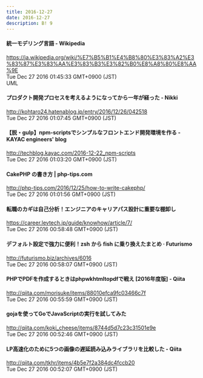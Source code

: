```yaml
---
title: 2016-12-27
date: 2016-12-27
description: B! 9
---
```


#### 統一モデリング言語 - Wikipedia
https://ja.wikipedia.org/wiki/%E7%B5%B1%E4%B8%80%E3%83%A2%E3%83%87%E3%83%AA%E3%83%B3%E3%82%B0%E8%A8%80%E8%AA%9E<br>
Tue Dec 27 2016 01:45:33 GMT+0900 (JST)<br>
UML


#### プロダクト開発プロセスを考えるようになってから一年が経った - Nikki
http://kohtaro24.hatenablog.jp/entry/2016/12/26/042518<br>
Tue Dec 27 2016 01:07:45 GMT+0900 (JST)<br>


#### 【脱・gulp】npm-scriptsでシンプルなフロントエンド開発環境を作る - KAYAC engineers' blog
http://techblog.kayac.com/2016-12-22_npm-scripts<br>
Tue Dec 27 2016 01:03:20 GMT+0900 (JST)<br>


#### CakePHP の書き方 | php-tips.com
http://php-tips.com/2016/12/25/how-to-write-cakephp/<br>
Tue Dec 27 2016 01:01:56 GMT+0900 (JST)<br>


#### 転職のカギは自己分析！エンジニアのキャリアパス設計に重要な棚卸し
https://career.levtech.jp/guide/knowhow/article/7/<br>
Tue Dec 27 2016 00:58:48 GMT+0900 (JST)<br>


#### デフォルト設定で強力に便利！zsh から fish に乗り換えたまとめ · Futurismo
http://futurismo.biz/archives/6016<br>
Tue Dec 27 2016 00:58:07 GMT+0900 (JST)<br>


#### PHPでPDFを作成するときはphpwkhtmltopdfで戦え [2016年度版] - Qiita
http://qiita.com/morisuke/items/88010efca9fc03466c7f<br>
Tue Dec 27 2016 00:55:59 GMT+0900 (JST)<br>


#### gojaを使ってGoでJavaScriptの実行を試してみた
http://qiita.com/koki_cheese/items/8744d5d7c23c31501e9e<br>
Tue Dec 27 2016 00:52:46 GMT+0900 (JST)<br>


#### LP高速化のために5つの画像の遅延読み込みライブラリを比較した - Qiita
http://qiita.com/tkhr/items/4b5e7f2a384dc4fccb20<br>
Tue Dec 27 2016 00:52:07 GMT+0900 (JST)<br>


